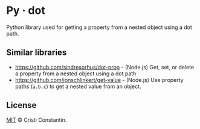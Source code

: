 # Py · dot

Python library used for getting a property from a nested object using a dot path.


## Similar libraries

* https://github.com/sindresorhus/dot-prop - (Node.js) Get, set, or delete a property from a nested object using a dot path
* https://github.com/jonschlinkert/get-value - (Node.js) Use property paths (`a.b.c`) to get a nested value from an object.


## License

[MIT](LICENSE) © Cristi Constantin.
